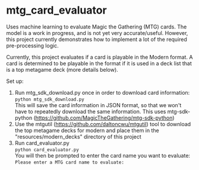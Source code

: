 # mtg_card_evaluator

Uses machine learning to evaluate Magic the Gathering (MTG) cards. The model is a work in progress, and is not yet very accurate/useful. However, this project currently demonstrates how to implement a lot of the required pre-processing logic.

Currently, this project evaluates if a card is playable in the Modern format. A card is determined to be playable in the format if it is used in a deck list that is a top metagame deck (more details below).

Set up:
1. Run mtg_sdk_download.py once in order to download card information: <br>
`python mtg_sdk_download.py` <br>
This will save the card information in JSON format, so that we won't have to repeatedly download the same information. This uses mtg-sdk-python (https://github.com/MagicTheGathering/mtg-sdk-python)
2. Use the mtgutil (https://github.com/daltoncwu/mtgutil) tool to download the top metagame decks for modern and place them in the "resources/modern_decks" directory of this project
3. Run card_evaluator.py <br>
`python card_evaluator.py` <br>
You will then be prompted to enter the card name you want to evaluate:<br>
`Please enter a MTG card name to evaluate: `
